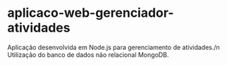 # aplicaco-web-gerenciador-atividades
Aplicação desenvolvida em Node.js para gerenciamento de atividades./n
Utilização do banco de dados não relacional MongoDB.
